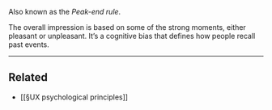 Also known as the *Peak-end rule*.

The overall impression is based on some of the strong moments, either pleasant or unpleasant.
It’s a cognitive bias that defines how people recall past events.

---
## Related
- [[§UX psychological principles]]


